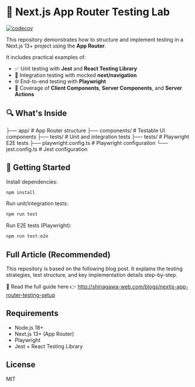 # 🧪 Next.js App Router Testing Lab

[![codecov](https://codecov.io/gh/shinagawa-web/next-app-testing-lab/graph/badge.svg?token=IHGARG4N9P)](https://codecov.io/gh/shinagawa-web/next-app-testing-lab)

This repository demonstrates how to structure and implement testing in a Next.js 13+ project using the **App Router**.

It includes practical examples of:

- ✅ Unit testing with **Jest** and **React Testing Library**
- 🔁 Integration testing with mocked **next/navigation**
- 🌐 End-to-end testing with **Playwright**
- 🧱 Coverage of **Client Components**, **Server Components**, and **Server Actions**

## 🔍 What's Inside

├── app/ # App Router structure 
├── components/ # Testable UI components 
├── tests/ # Unit and integration tests 
├── tests/ # Playwright E2E tests 
├── playwright.config.ts # Playwright configuration 
└── jest.config.ts # Jest configuration

## 🚀 Getting Started

Install dependencies:

```bash
npm install
```

Run unit/integration tests:


```bash
npm run test
```

Run E2E tests (Playwright):

```bash
npm run test:e2e
```

## Full Article (Recommended)
This repository is based on the following blog post.
It explains the testing strategies, test structure, and key implementation details step-by-step.

📖 Read the full guide here
👉 http://shinagawa-web.com/blogs/nextjs-app-router-testing-setup


## Requirements
- Node.js 18+
- Next.js 13+ (App Router)
- Playwright
- Jest + React Testing Library

## License
MIT
